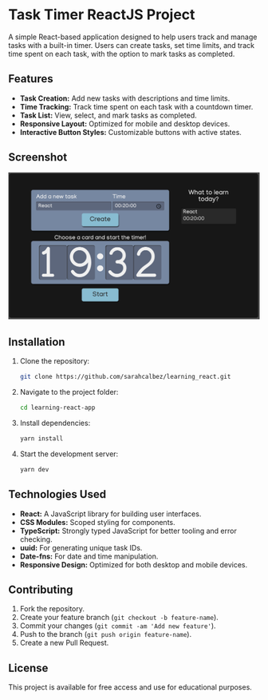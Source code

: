 # Task Timer ReactJS Project

A simple React-based application designed to help users track and manage tasks with a built-in timer. Users can create tasks, set time limits, and track time spent on each task, with the option to mark tasks as completed.

## Features

- **Task Creation:** Add new tasks with descriptions and time limits.
- **Time Tracking:** Track time spent on each task with a countdown timer.
- **Task List:** View, select, and mark tasks as completed.
- **Responsive Layout:** Optimized for mobile and desktop devices.
- **Interactive Button Styles:** Customizable buttons with active states.

## Screenshot

![App Screenshot](./src/assets/img/screenshot.png)

## Installation

1. Clone the repository:
   ```bash
   git clone https://github.com/sarahcalbez/learning_react.git

2.	Navigate to the project folder:

    ```bash
    cd learning-react-app
3.	Install dependencies:
    ```bash
    yarn install
4.	Start the development server:
    ```bash
    yarn dev


## Technologies Used

-  **React:** A JavaScript library for building user interfaces.
-  **CSS Modules:** Scoped styling for components.
-  **TypeScript:** Strongly typed JavaScript for better tooling and error checking.
-  **uuid:** For generating unique task IDs.
-  **Date-fns:** For date and time manipulation.
-  **Responsive Design:** Optimized for both desktop and mobile devices.

## Contributing

1. Fork the repository.
2. Create your feature branch (`git checkout -b feature-name`).
3. Commit your changes (`git commit -am 'Add new feature'`).
4. Push to the branch (`git push origin feature-name`).
5. Create a new Pull Request.

## License

This project is available for free access and use for educational purposes.
